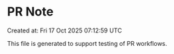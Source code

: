 # PR Note

Created at: Fri 17 Oct 2025 07:12:59 UTC

This file is generated to support testing of PR workflows.
